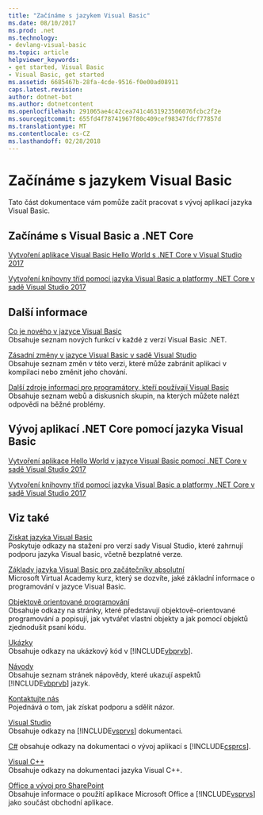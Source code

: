 ```yaml
---
title: "Začínáme s jazykem Visual Basic"
ms.date: 08/10/2017
ms.prod: .net
ms.technology:
- devlang-visual-basic
ms.topic: article
helpviewer_keywords:
- get started, Visual Basic
- Visual Basic, get started
ms.assetid: 6685467b-28fa-4cde-9516-f0e00ad08911
caps.latest.revision: 
author: dotnet-bot
ms.author: dotnetcontent
ms.openlocfilehash: 291065ae4c42cea741c4631923506076fcbc2f2e
ms.sourcegitcommit: 655fd4f78741967f80c409cef98347fdcf77857d
ms.translationtype: MT
ms.contentlocale: cs-CZ
ms.lasthandoff: 02/28/2018
---
```

# <a name="get-started-with-visual-basic"></a>Začínáme s jazykem Visual Basic
Tato část dokumentace vám pomůže začít pracovat s vývoj aplikací jazyka Visual Basic.  
  
## <a name="get-started-with-visual-basic-and-net-core"></a>Začínáme s Visual Basic a .NET Core

[Vytvoření aplikace Visual Basic Hello World s .NET Core v Visual Studio 2017](../../core/tutorials/vb-with-visual-studio.md)

[Vytvoření knihovny tříd pomocí jazyka Visual Basic a platformy .NET Core v sadě Visual Studio 2017](../../core/tutorials/vb-library-with-visual-studio.md)  

## <a name="additional-information"></a>Další informace

[Co je nového v jazyce Visual Basic](whats-new.md)   
Obsahuje seznam nových funkcí v každé z verzí Visual Basic .NET.

[Zásadní změny v jazyce Visual Basic v sadě Visual Studio](breaking-changes-in-visual-studio.md)  
Obsahuje seznam změn v této verzi, které může zabránit aplikaci v kompilaci nebo změnit jeho chování.  
  
[Další zdroje informací pro programátory, kteří používají Visual Basic](additional-resources.md)  
Obsahuje seznam webů a diskusních skupin, na kterých můžete nalézt odpovědi na běžné problémy.  

## <a name="develop-net-core-applications-with-visual-basic"></a>Vývoj aplikací .NET Core pomocí jazyka Visual Basic

[Vytvoření aplikace Hello World v jazyce Visual Basic pomocí .NET Core v sadě Visual Studio 2017](../../core/tutorials/vb-with-visual-studio.md) 

[Vytvoření knihovny tříd pomocí jazyka Visual Basic a platformy .NET Core v sadě Visual Studio 2017](../../core/tutorials/vb-library-with-visual-studio.md) 

## <a name="see-also"></a>Viz také
 [Získat jazyka Visual Basic](https://aka.ms/vsdownload?utm_source=mscom&utm_campaign=msdocs)  
 Poskytuje odkazy na stažení pro verzí sady Visual Studio, které zahrnují podporu jazyka Visual basic, včetně bezplatné verze.  

 [Základy jazyka Visual Basic pro začátečníky absolutní](https://mva.microsoft.com/training-courses/visual-basic-fundamentals-for-absolute-beginners-16507)  
 Microsoft Virtual Academy kurz, který se dozvíte, jaké základní informace o programování v jazyce Visual Basic.

 [Objektově orientované programování](../programming-guide/concepts/object-oriented-programming.md)  
 Obsahuje odkazy na stránky, které představují objektově-orientované programování a popisují, jak vytvářet vlastní objekty a jak pomocí objektů zjednodušit psaní kódu.  
  
 [Ukázky](../../visual-basic/sample-applications.md)  
 Obsahuje odkazy na ukázkový kód v [!INCLUDE[vbprvb](~/includes/vbprvb-md.md)].  
  
 [Návody](../../visual-basic/walkthroughs.md)  
 Obsahuje seznam stránek nápovědy, které ukazují aspektů [!INCLUDE[vbprvb](~/includes/vbprvb-md.md)] jazyk.  
  
 [Kontaktujte nás](/visualstudio/ide/talk-to-us)  
 Pojednává o tom, jak získat podporu a sdělit názor.  
  
 [Visual Studio](/visualstudio/)  
 Obsahuje odkazy na [!INCLUDE[vsprvs](~/includes/vsprvs-md.md)] dokumentaci.  
  
 [C#](../../csharp/index.md) obsahuje odkazy na dokumentaci o vývoj aplikací s [!INCLUDE[csprcs](~/includes/csprcs-md.md)].  
  
 [Visual C++](/cpp/)  
 Obsahuje odkazy na dokumentaci jazyka Visual C++.  
  
 [Office a vývoj pro SharePoint](https://msdn.microsoft.com/library/d2tx7z6d)  
 Obsahuje informace o použití aplikace Microsoft Office a [!INCLUDE[vsprvs](~/includes/vsprvs-md.md)] jako součást obchodní aplikace.
